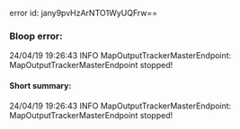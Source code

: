 error id: jany9pvHzArNTO1WyUQFrw==
### Bloop error:

24/04/19 19:26:43 INFO MapOutputTrackerMasterEndpoint: MapOutputTrackerMasterEndpoint stopped!
#### Short summary: 

24/04/19 19:26:43 INFO MapOutputTrackerMasterEndpoint: MapOutputTrackerMasterEndpoint stopped!